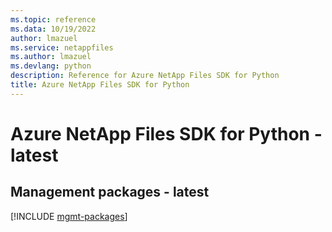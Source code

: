 ```yaml
---
ms.topic: reference
ms.data: 10/19/2022
author: lmazuel
ms.service: netappfiles
ms.author: lmazuel
ms.devlang: python
description: Reference for Azure NetApp Files SDK for Python
title: Azure NetApp Files SDK for Python
---
```

# Azure NetApp Files SDK for Python - latest

## Management packages - latest
[!INCLUDE [mgmt-packages](netapp-files-mgmt-index.md)]